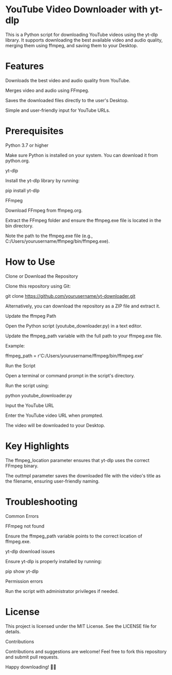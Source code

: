 # YouTube Video Downloader with yt-dlp

This is a Python script for downloading YouTube videos using the yt-dlp library. It supports downloading the best available video and audio quality, merging them using ffmpeg, and saving them to your Desktop.

# Features

Downloads the best video and audio quality from YouTube.

Merges video and audio using FFmpeg.

Saves the downloaded files directly to the user's Desktop.

Simple and user-friendly input for YouTube URLs.

# Prerequisites

Python 3.7 or higher

Make sure Python is installed on your system. You can download it from python.org.

yt-dlp

Install the yt-dlp library by running:

pip install yt-dlp

FFmpeg

Download FFmpeg from ffmpeg.org.

Extract the FFmpeg folder and ensure the ffmpeg.exe file is located in the bin directory.

Note the path to the ffmpeg.exe file (e.g., C:/Users/yourusername/ffmpeg/bin/ffmpeg.exe).

# How to Use

Clone or Download the Repository

Clone this repository using Git:

git clone https://github.com/yourusername/yt-downloader.git

Alternatively, you can download the repository as a ZIP file and extract it.

Update the ffmpeg Path

Open the Python script (youtube_downloader.py) in a text editor.

Update the ffmpeg_path variable with the full path to your ffmpeg.exe file.

Example:

ffmpeg_path = r'C:/Users/yourusername/ffmpeg/bin/ffmpeg.exe'

Run the Script

Open a terminal or command prompt in the script's directory.

Run the script using:

python youtube_downloader.py

Input the YouTube URL

Enter the YouTube video URL when prompted.

The video will be downloaded to your Desktop.


# Key Highlights

The ffmpeg_location parameter ensures that yt-dlp uses the correct FFmpeg binary.

The outtmpl parameter saves the downloaded file with the video's title as the filename, ensuring user-friendly naming.

# Troubleshooting

Common Errors

FFmpeg not found

Ensure the ffmpeg_path variable points to the correct location of ffmpeg.exe.

yt-dlp download issues

Ensure yt-dlp is properly installed by running:

pip show yt-dlp

Permission errors

Run the script with administrator privileges if needed.

# License

This project is licensed under the MIT License. See the LICENSE file for details.

Contributions

Contributions and suggestions are welcome! Feel free to fork this repository and submit pull requests.

Happy downloading! 🎥🎶

